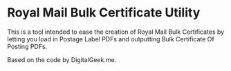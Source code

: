 # Royal Mail Bulk Certificate Utility
This is a tool intended to ease the creation of Royal Mail Bulk Certificates by letting you load in Postage Label PDFs and outputting Bulk Certificate Of Posting PDFs.

Based on the code by DigitalGeek.me.